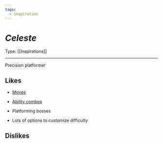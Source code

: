 ```yaml
---
tags:
  - inspiration
---
```

# _Celeste_

Type: [[Inspirations]]

----

Precision platformer


## Likes

* [Moves](https://celestegame.fandom.com/wiki/Moves)

* [Ability combos](https://celeste.ink/wiki/Techniques)

* Platforming bosses

* Lots of options to customize difficulty


## Dislikes

